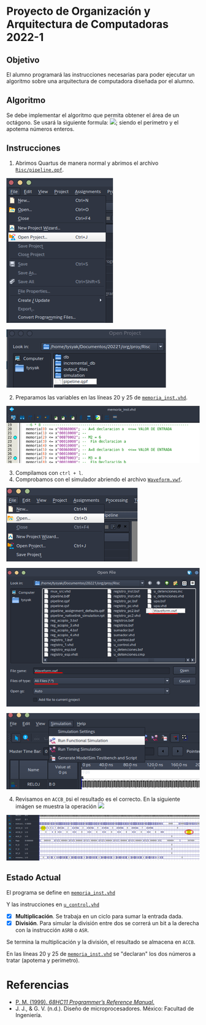 # Proyecto de Organización y Arquitectura de Computadoras 2022-1

## Objetivo

El alumno programará las instrucciones necesarias para poder ejecutar un
algoritmo sobre una arquitectura de computadora diseñada por el alumno.

## Algoritmo

Se debe implementar el algoritmo que permita obtener el área de un octágono.
Se usará la siguiente formula: <img
src="https://render.githubusercontent.com/render/math?math=\frac{perimetro%20\times%20apotema}{2}">;
siendo el perímetro y el apotema números enteros.

## Instrucciones

1. Abrimos Quartus de manera normal y abrimos el archivo
[`Risc/pipeline.qpf`](./Risc/pipeline.qpf).

![1](./img/1.png)

![2](./img/2.png)

2. Preparamos las variables en las líneas 20 y 25 de
[`memoria_inst.vhd`](./Risc/memoria_inst.vhd).

![3](./img/3.png)

3. Compilamos con `ctrl + l`.
3. Comprobamos con el simulador abriendo el archivo
[`Waveform.vwf`](./Risc/Waveform.vwf).

![4](./img/4.png)


![5](./img/5.png)


![6](./img/6.png)


4. Revisamos en `ACCB_D`si el resultado es el correcto. En la siguiente imágen
se muestra la operación  <img
src="https://render.githubusercontent.com/render/math?math=\frac{6%20\times%208}{2}">

![7](./img/7.png)


## Estado Actual

El programa se define en [`memoria_inst.vhd`](./Risc/memoria_inst.vhd)

Y las instrucciones en [`u_control.vhd`](./Risc/u_control.vhd)

- [X] **Multiplicación**. Se trabaja en un ciclo para sumar la entrada dada. 
- [X] **División**. Para simular la división entre dos se correrá un bit a la derecha con la instrucción `ASRB` o `ASR`.

Se termina la multiplicación y la división, el resultado se almacena en `ACCB`.

En las líneas 20 y 25 de [`memoria_inst.vhd`](./Risc/memoria_inst.vhd) se
"declaran" los dos números a tratar (apotema y perimetro).

# Referencias

+ [P. M. (1999). *68HC11 Programmer’s Reference Manual*.](https://ecampus.matc.edu/lokkenr/elctec-141/68hc11ur.pdf)
+ J. J., & G. V. (n.d.). Diseño de microprocesadores. México: Facultad de Ingeniería.
